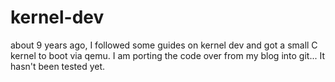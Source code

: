 # kernel-dev
about 9 years ago, I followed some guides on kernel dev and got a small C kernel to boot via qemu. I am porting the code over from my blog into git... It hasn't been tested yet.

